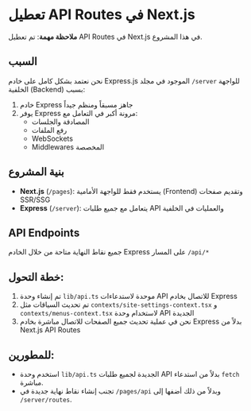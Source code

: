 # تعطيل API Routes في Next.js

**ملاحظة مهمة**: تم تعطيل API Routes في Next.js في هذا المشروع.

## السبب
نحن نعتمد بشكل كامل على خادم Express.js الموجود في مجلد `/server` للواجهة الخلفية (Backend) بسبب:

1. خادم Express جاهز مسبقاً ومنظم جيداً
2. يوفر Express مرونة أكبر في التعامل مع:
   - المصادقة والجلسات
   - رفع الملفات
   - WebSockets
   - Middlewares المخصصة

## بنية المشروع
- **Next.js** (`/pages`): يستخدم فقط للواجهة الأمامية (Frontend) وتقديم صفحات SSR/SSG
- **Express** (`/server`): يتعامل مع جميع طلبات API والعمليات في الخلفية

## API Endpoints
جميع نقاط النهاية متاحة من خلال الخادم Express على المسار `/api/*`

## خطة التحول:
1. تم إنشاء وحدة `lib/api.ts` موحدة لاستدعاءات API للاتصال بخادم Express
2. تم تحديث السياقات مثل `contexts/site-settings-context.tsx` و `contexts/menus-context.tsx` لاستخدام وحدة API الجديدة
3. نحن في عملية تحديث جميع الصفحات للاتصال مباشرة بخادم Express بدلاً من Next.js API Routes

## للمطورين:
- استخدم وحدة `lib/api.ts` الجديدة لجميع طلبات API بدلاً من استدعاء `fetch` مباشرة.
- تجنب إنشاء نقاط نهاية جديدة في `/pages/api` وبدلاً من ذلك أضفها إلى `/server/routes`.